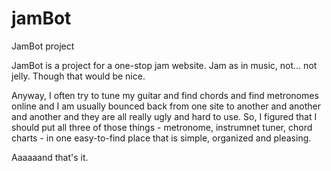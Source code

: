 jamBot
======

JamBot project

JamBot is a project for a one-stop jam website. Jam as in music, not... not jelly. Though that would be nice.

Anyway, I often try to tune my guitar and find chords and find metronomes online and I am usually bounced back from one site to another and another and another and they are all really ugly and hard to use. So, I figured that I should put all three of those things - metronome, instrumnet tuner, chord charts - in one easy-to-find place that is simple, organized and pleasing.

Aaaaaand that's it.
